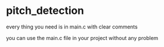 # pitch_detection

every thing you need is in main.c with clear comments

you can use the main.c file in your project without any problem
